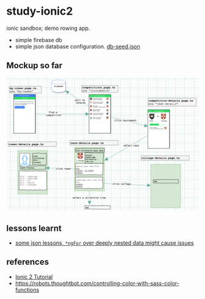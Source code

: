 # study-ionic2

ionic sandbox; demo rowing app. 

* simple firebase db
* simple json database configuration. [db-seed.json](db-seed.json)

## Mockup so far

![mockup of app so far](docs/mockup.png)

## lessons learnt

* [some json lessons, `*ngFor` over deeply nested data might cause issues](json-lessons.md)

## references

* [Ionic 2 Tutorial](http://ionicframework.com/docs/v2/intro/tutorial/)
* https://robots.thoughtbot.com/controlling-color-with-sass-color-functions

